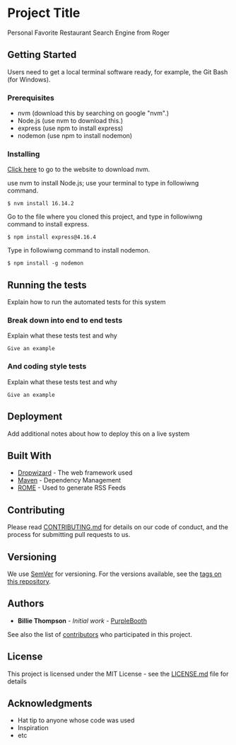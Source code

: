 # Project Title

Personal Favorite Restaurant Search Engine from Roger

## Getting Started

Users need to get a local terminal software ready, for example, the Git Bash (for Windows).

### Prerequisites

* nvm (download this by searching on google "nvm".)
* Node.js (use nvm to download this.)
* express (use npm to install express)
* nodemon (use npm to install nodemon)

### Installing

[Click here](https://github.com/coreybutler/nvm-windows/releases) to go to the website to download nvm.

use nvm to install Node.js; use your terminal to type in followiwng command.

```
$ nvm install 16.14.2
```

Go to the file where you cloned this project, and type in followiwng command to install express.

```
$ npm install express@4.16.4
```

Type in followiwng command to install nodemon.

```
$ npm install -g nodemon
```



## Running the tests

Explain how to run the automated tests for this system

### Break down into end to end tests

Explain what these tests test and why

```
Give an example
```

### And coding style tests

Explain what these tests test and why

```
Give an example
```

## Deployment

Add additional notes about how to deploy this on a live system

## Built With

* [Dropwizard](http://www.dropwizard.io/1.0.2/docs/) - The web framework used
* [Maven](https://maven.apache.org/) - Dependency Management
* [ROME](https://rometools.github.io/rome/) - Used to generate RSS Feeds

## Contributing

Please read [CONTRIBUTING.md](https://gist.github.com/PurpleBooth/b24679402957c63ec426) for details on our code of conduct, and the process for submitting pull requests to us.

## Versioning

We use [SemVer](http://semver.org/) for versioning. For the versions available, see the [tags on this repository](https://github.com/your/project/tags). 

## Authors

* **Billie Thompson** - *Initial work* - [PurpleBooth](https://github.com/PurpleBooth)

See also the list of [contributors](https://github.com/your/project/contributors) who participated in this project.

## License

This project is licensed under the MIT License - see the [LICENSE.md](LICENSE.md) file for details

## Acknowledgments

* Hat tip to anyone whose code was used
* Inspiration
* etc
